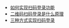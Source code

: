 
* [如何实现扫码登录功能](https://mp.weixin.qq.com/s/xUFbpkfIInBOPRABcVz7Qg)
* [二维码扫码登录是什么原理](https://juejin.cn/post/6940976355097985032)
* [三种方式实现扫码登录](https://forthe77.github.io/2019/05/23/qrcode-scan-login/)